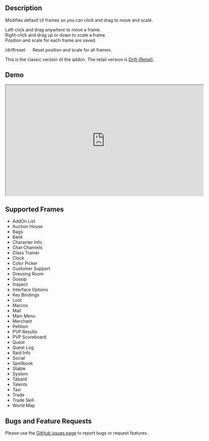 ## Description
Modifies default UI frames so you can click and drag to move and scale.

Left-click and drag anywhere to move a frame.  
Right-click and drag up or down to scale a frame.  
Position and scale for each frame are saved.

/driftreset&nbsp;&nbsp;&nbsp;&nbsp;&nbsp;&nbsp;Reset position and scale for all frames.

This is the classic version of the addon. The retail version is [Drift (Retail)](https://www.curseforge.com/wow/addons/drift).

## Demo
<iframe allowfullscreen="allowfullscreen" src="http://www.youtube.com/watch?v=giUjFml4eJ8?wmode=transparent" height="358" width="638"></iframe>

## Supported Frames
- AddOn List
- Auction House
- Bags
- Bank
- Character Info
- Chat Channels
- Class Trainer
- Clock
- Color Picker
- Customer Support
- Dressing Room
- Gossip
- Inspect
- Interface Options
- Key Bindings
- Loot
- Macros
- Mail
- Main Menu
- Merchant
- Petition
- PVP Results
- PVP Scoreboard
- Quest
- Quest Log
- Raid Info
- Social
- Spellbook
- Stable
- System
- Tabard
- Talents
- Taxi
- Trade
- Trade Skill
- World Map

## Bugs and Feature Requests
Please use the [GitHub issues page](https://github.com/jaredbwasserman/Drift/issues) to report bugs or request features.
